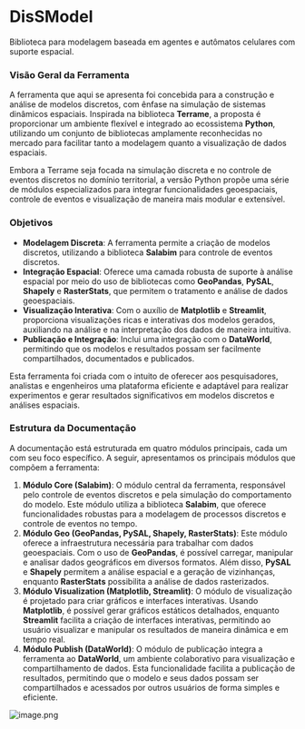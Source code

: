 # DisSModel

Biblioteca para modelagem baseada em agentes e autômatos celulares com suporte espacial.

### Visão Geral da Ferramenta

A ferramenta que aqui se apresenta foi concebida para a construção e análise de modelos discretos, com ênfase na simulação de sistemas dinâmicos espaciais. Inspirada na biblioteca **Terrame**, a proposta é proporcionar um ambiente flexível e integrado ao ecossistema **Python**, utilizando um conjunto de bibliotecas amplamente reconhecidas no mercado para facilitar tanto a modelagem quanto a visualização de dados espaciais.

Embora a Terrame seja focada na simulação discreta e no controle de eventos discretos no domínio territorial, a versão Python propõe uma série de módulos especializados para integrar funcionalidades geoespaciais, controle de eventos e visualização de maneira mais modular e extensível.

### Objetivos

- **Modelagem Discreta**: A ferramenta permite a criação de modelos discretos, utilizando a biblioteca **Salabim** para controle de eventos discretos.
- **Integração Espacial**: Oferece uma camada robusta de suporte à análise espacial por meio do uso de bibliotecas como **GeoPandas**, **PySAL**, **Shapely** e **RasterStats**, que permitem o tratamento e análise de dados geoespaciais.
- **Visualização Interativa**: Com o auxílio de **Matplotlib** e **Streamlit**, proporciona visualizações ricas e interativas dos modelos gerados, auxiliando na análise e na interpretação dos dados de maneira intuitiva.
- **Publicação e Integração**: Inclui uma integração com o **DataWorld**, permitindo que os modelos e resultados possam ser facilmente compartilhados, documentados e publicados.

Esta ferramenta foi criada com o intuito de oferecer aos pesquisadores, analistas e engenheiros uma plataforma eficiente e adaptável para realizar experimentos e gerar resultados significativos em modelos discretos e análises espaciais.

### Estrutura da Documentação

A documentação está estruturada em quatro módulos principais, cada um com seu foco específico. A seguir, apresentamos os principais módulos que compõem a ferramenta:

1. **Módulo Core (Salabim)**: O módulo central da ferramenta, responsável pelo controle de eventos discretos e pela simulação do comportamento do modelo. Este módulo utiliza a biblioteca **Salabim**, que oferece funcionalidades robustas para a modelagem de processos discretos e controle de eventos no tempo.
2. **Módulo Geo (GeoPandas, PySAL, Shapely, RasterStats)**: Este módulo oferece a infraestrutura necessária para trabalhar com dados geoespaciais. Com o uso de **GeoPandas**, é possível carregar, manipular e analisar dados geográficos em diversos formatos. Além disso, **PySAL** e **Shapely** permitem a análise espacial e a geração de vizinhanças, enquanto **RasterStats** possibilita a análise de dados rasterizados.
3. **Módulo Visualization (Matplotlib, Streamlit)**: O módulo de visualização é projetado para criar gráficos e interfaces interativas. Usando **Matplotlib**, é possível gerar gráficos estáticos detalhados, enquanto **Streamlit** facilita a criação de interfaces interativas, permitindo ao usuário visualizar e manipular os resultados de maneira dinâmica e em tempo real.
4. **Módulo Publish (DataWorld)**: O módulo de publicação integra a ferramenta ao **DataWorld**, um ambiente colaborativo para visualização e compartilhamento de dados. Esta funcionalidade facilita a publicação de resultados, permitindo que o modelo e seus dados possam ser compartilhados e acessados por outros usuários de forma simples e eficiente.

![image.png](attachment:8266bba6-a44a-49b5-9316-c344a08f348c:image.png)